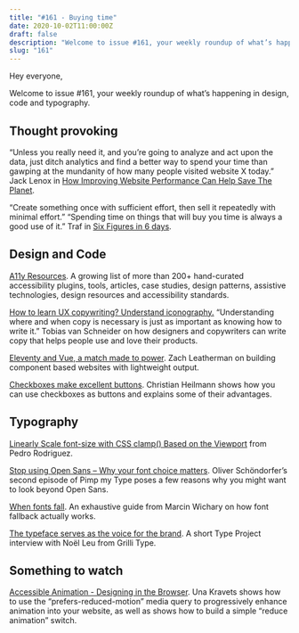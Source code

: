 ```yaml
---
title: "#161 - Buying time"
date: 2020-10-02T11:00:00Z
draft: false
description: "Welcome to issue #161, your weekly roundup of what’s happening in design, code and typography."
slug: "161"
---
```


Hey everyone,

Welcome to issue #161, your weekly roundup of what’s happening in design, code and typography.

## Thought provoking

“Unless you really need it, and you’re going to analyze and act upon the data, just ditch analytics and find a better way to spend your time than gawping at the mundanity of how many people visited website X today.” Jack Lenox in [How Improving Website Performance Can Help Save The Planet](https://www.smashingmagazine.com/2019/01/save-planet-improving-website-performance/).

“Create something once with sufficient effort, then sell it repeatedly with minimal effort.” “Spending time on things that will buy you time is always a good use of it.” Traf in [Six Figures in 6 days](https://tr.af/6).

## Design and Code

[A11y Resources](https://a11yresources.webflow.io/). A growing list of more than 200+ hand-curated accessibility plugins, tools, articles, case studies, design patterns, assistive technologies, design resources and accessibility standards.

[How to learn UX copywriting? Understand iconography.](https://vanschneider.com/how-to-learn-ux-copywriting-understand-iconography) “Understanding where and when copy is necessary is just as important as knowing how to write it.” Tobias van Schneider on how designers and copywriters can write copy that helps people use and love their products.

[Eleventy and Vue, a match made to power](https://www.netlify.com/blog/2020/09/18/eleventy-and-vue-a-match-made-to-power-netlify.com/). Zach Leatherman on building component based websites with lightweight output.

[Checkboxes make excellent buttons](https://christianheilmann.com/2020/09/24/checkboxes-make-excellent-buttons/). Christian Heilmann shows how you can use checkboxes as buttons and explains some of their advantages.

## Typography

[Linearly Scale font-size with CSS clamp() Based on the Viewport](https://css-tricks.com/linearly-scale-font-size-with-css-clamp-based-on-the-viewport/) from Pedro Rodriguez.

[Stop using Open Sans – Why your font choice matters](https://www.zeichenschatz.net/typografie/stop-using-open-sans-why-your-font-choice-matters.html). Oliver Schöndorfer’s second episode of Pimp my Type poses a few reasons why you might want to look beyond Open Sans.

[When fonts fall](https://www.figma.com/blog/when-fonts-fall/). An exhaustive guide from Marcin Wichary on how font fallback actually works.

[The typeface serves as the voice for the brand](https://typeproject.com/en/interviews/3479). A short Type Project interview with Noël Leu from Grilli Type.

## Something to watch

[Accessible Animation - Designing in the Browser](https://youtu.be/_ZdZh-ESOHY). Una Kravets shows how to use the “prefers-reduced-motion” media query to progressively enhance animation into your website, as well as shows how to build a simple “reduce animation” switch.

